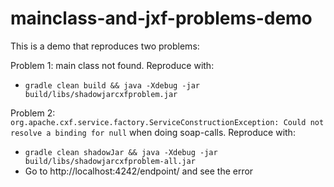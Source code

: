 # mainclass-and-jxf-problems-demo
This is a demo that reproduces two problems:

Problem 1: main class not found. Reproduce with:  
- `gradle clean build && java -Xdebug -jar build/libs/shadowjarcxfproblem.jar`

Problem 2: `org.apache.cxf.service.factory.ServiceConstructionException: Could not resolve a binding for null` when doing soap-calls. Reproduce with:  
- `gradle clean shadowJar && java -Xdebug -jar build/libs/shadowjarcxfproblem-all.jar`  
- Go to http://localhost:4242/endpoint/ and see the error
